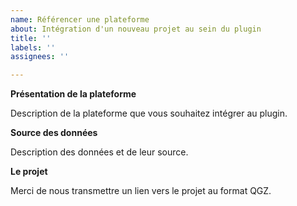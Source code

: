 ```yaml
---
name: Référencer une plateforme
about: Intégration d'un nouveau projet au sein du plugin
title: ''
labels: ''
assignees: ''

---
```


**Présentation de la plateforme**

Description de la plateforme que vous souhaitez intégrer au plugin.

**Source des données**

Description des données et de leur source.

**Le projet**

Merci de nous transmettre un lien vers le projet au format QGZ.

